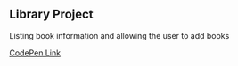 ## Library Project

Listing book information and allowing the user to add books

[CodePen Link](https://codepen.io/timothydharris/full/XWgMMJE)